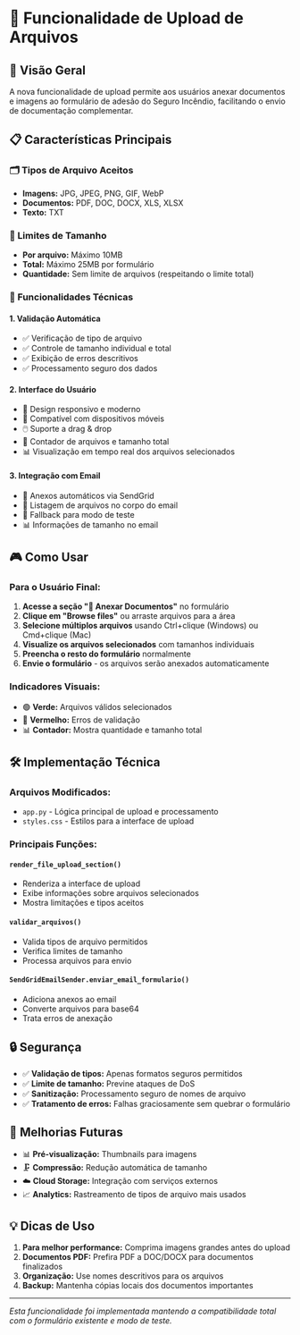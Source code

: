 # 📎 Funcionalidade de Upload de Arquivos

## 🎯 Visão Geral

A nova funcionalidade de upload permite aos usuários anexar documentos e imagens ao formulário de adesão do Seguro Incêndio, facilitando o envio de documentação complementar.

## 📋 Características Principais

### 🗂️ Tipos de Arquivo Aceitos
- **Imagens:** JPG, JPEG, PNG, GIF, WebP
- **Documentos:** PDF, DOC, DOCX, XLS, XLSX
- **Texto:** TXT

### 📏 Limites de Tamanho
- **Por arquivo:** Máximo 10MB
- **Total:** Máximo 25MB por formulário
- **Quantidade:** Sem limite de arquivos (respeitando o limite total)

### 🔧 Funcionalidades Técnicas

#### 1. **Validação Automática**
- ✅ Verificação de tipo de arquivo
- ✅ Controle de tamanho individual e total
- ✅ Exibição de erros descritivos
- ✅ Processamento seguro dos dados

#### 2. **Interface do Usuário**
- 🎨 Design responsivo e moderno
- 📱 Compatível com dispositivos móveis
- 🖱️ Suporte a drag & drop
- 🔢 Contador de arquivos e tamanho total
- 📊 Visualização em tempo real dos arquivos selecionados

#### 3. **Integração com Email**
- 📧 Anexos automáticos via SendGrid
- 📝 Listagem de arquivos no corpo do email
- 🔄 Fallback para modo de teste
- 📊 Informações de tamanho no email

## 🎮 Como Usar

### Para o Usuário Final:
1. **Acesse a seção "📎 Anexar Documentos"** no formulário
2. **Clique em "Browse files"** ou arraste arquivos para a área
3. **Selecione múltiplos arquivos** usando Ctrl+clique (Windows) ou Cmd+clique (Mac)
4. **Visualize os arquivos selecionados** com tamanhos individuais
5. **Preencha o resto do formulário** normalmente
6. **Envie o formulário** - os arquivos serão anexados automaticamente

### Indicadores Visuais:
- 🟢 **Verde:** Arquivos válidos selecionados
- 🔴 **Vermelho:** Erros de validação
- 📊 **Contador:** Mostra quantidade e tamanho total

## 🛠️ Implementação Técnica

### Arquivos Modificados:
- `app.py` - Lógica principal de upload e processamento
- `styles.css` - Estilos para a interface de upload

### Principais Funções:

#### `render_file_upload_section()`
- Renderiza a interface de upload
- Exibe informações sobre arquivos selecionados
- Mostra limitações e tipos aceitos

#### `validar_arquivos()`
- Valida tipos de arquivo permitidos
- Verifica limites de tamanho
- Processa arquivos para envio

#### `SendGridEmailSender.enviar_email_formulario()`
- Adiciona anexos ao email
- Converte arquivos para base64
- Trata erros de anexação

## 🔒 Segurança

- ✅ **Validação de tipos:** Apenas formatos seguros permitidos
- ✅ **Limite de tamanho:** Previne ataques de DoS
- ✅ **Sanitização:** Processamento seguro de nomes de arquivo
- ✅ **Tratamento de erros:** Falhas graciosamente sem quebrar o formulário

## 🌱 Melhorias Futuras

- 📊 **Pré-visualização:** Thumbnails para imagens
- 🗜️ **Compressão:** Redução automática de tamanho
- ☁️ **Cloud Storage:** Integração com serviços externos
- 📈 **Analytics:** Rastreamento de tipos de arquivo mais usados

## 💡 Dicas de Uso

1. **Para melhor performance:** Comprima imagens grandes antes do upload
2. **Documentos PDF:** Prefira PDF a DOC/DOCX para documentos finalizados
3. **Organização:** Use nomes descritivos para os arquivos
4. **Backup:** Mantenha cópias locais dos documentos importantes

---

*Esta funcionalidade foi implementada mantendo a compatibilidade total com o formulário existente e modo de teste.* 
